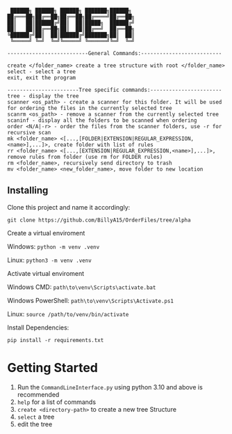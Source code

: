 
     ██████╗ ██████╗ ██████╗ ███████╗██████╗ 
    ██╔═══██╗██╔══██╗██╔══██╗██╔════╝██╔══██╗
    ██║   ██║██████╔╝██║  ██║█████╗  ██████╔╝
    ██║   ██║██╔══██╗██║  ██║██╔══╝  ██╔══██╗
    ╚██████╔╝██║  ██║██████╔╝███████╗██║  ██║
     ╚═════╝ ╚═╝  ╚═╝╚═════╝ ╚══════╝╚═╝  ╚═╝
     
    --------------------------General Commands:--------------------------

    create </folder_name> create a tree structure with root </folder_name>
    select - select a tree
    exit, exit the program

    -----------------------Tree specific commands:-----------------------
    tree - display the tree
    scanner <os_path> - create a scanner for this folder. It will be used for ordering the files in the currently selected tree
    scanrm <os_path> - remove a scanner from the currently selected tree
    scaninf - display all the folders to be scanned when ordering
    order <N/A|-r> - order the files from the scanner folders, use -r for recursive scan
    mk <folder_name> <[...,[FOLDER|EXTENSION|REGULAR_EXPRESSION,<name>],...]>, create folder with list of rules
    rr <folder_name> <[...,[EXTENSION|REGULAR_EXPRESSION,<name>],...]>, remove rules from folder (use rm for FOLDER rules)
    rm <folder_name>, recursively send directory to trash
    mv <folder_name> <new_folder_name>, move folder to new location
   
## Installing

Clone this project and name it accordingly:

``git clone https://github.com/BillyA15/OrderFiles/tree/alpha`` 

Create a virtual enviroment 

Windows: ``python -m venv .venv`` 

Linux: ``python3 -m venv .venv`` 

Activate virtual enviroment 

Windows CMD: ``path\to\venv\Scripts\activate.bat`` 

Windows PowerShell: ``path\to\venv\Scripts\Activate.ps1`` 

Linux: ``source /path/to/venv/bin/activate`` 

Install Dependencies:

``pip install -r requirements.txt``

# Getting Started

1. Run the ``CommandLineInterface.py`` using python 3.10 and above is recommended
2. ``help`` for a list of commands
3. ``create <directory-path>`` to create a new tree Structure
4. ``select`` a tree 
5.  edit the tree


